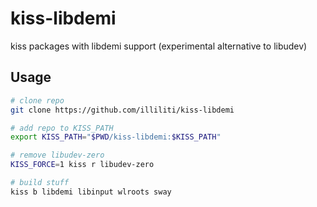 # kiss-libdemi

kiss packages with libdemi support (experimental alternative to libudev)

## Usage

```sh
# clone repo
git clone https://github.com/illiliti/kiss-libdemi

# add repo to KISS_PATH
export KISS_PATH="$PWD/kiss-libdemi:$KISS_PATH"

# remove libudev-zero
KISS_FORCE=1 kiss r libudev-zero

# build stuff
kiss b libdemi libinput wlroots sway
```
